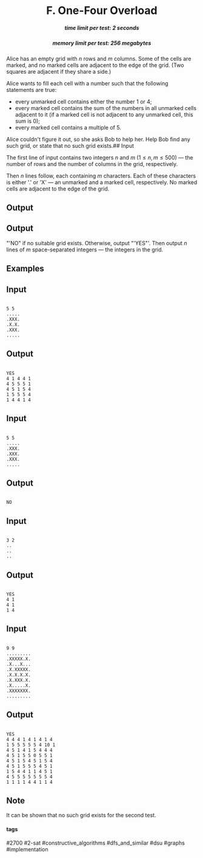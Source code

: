 <h1 style='text-align: center;'> F. One-Four Overload</h1>

<h5 style='text-align: center;'>time limit per test: 2 seconds</h5>
<h5 style='text-align: center;'>memory limit per test: 256 megabytes</h5>

Alice has an empty grid with $n$ rows and $m$ columns. Some of the cells are marked, and no marked cells are adjacent to the edge of the grid. (Two squares are adjacent if they share a side.) 

Alice wants to fill each cell with a number such that the following statements are true: 

* every unmarked cell contains either the number $1$ or $4$;
* every marked cell contains the sum of the numbers in all unmarked cells adjacent to it (if a marked cell is not adjacent to any unmarked cell, this sum is $0$);
* every marked cell contains a multiple of $5$.

 Alice couldn't figure it out, so she asks Bob to help her. Help Bob find any such grid, or state that no such grid exists.## Input

The first line of input contains two integers $n$ and $m$ ($1 \leq n, m \leq 500$) — the number of rows and the number of columns in the grid, respectively.

Then $n$ lines follow, each containing $m$ characters. Each of these characters is either '.' or 'X' — an unmarked and a marked cell, respectively. No marked cells are adjacent to the edge of the grid.

## Output

## Output

 "'NO" if no suitable grid exists. Otherwise, output "'YES"'. Then output $n$ lines of $m$ space-separated integers — the integers in the grid.

## Examples

## Input


```

5 5
.....
.XXX.
.X.X.
.XXX.
.....

```
## Output


```

YES
4 1 4 4 1
4 5 5 5 1
4 5 1 5 4
1 5 5 5 4
1 4 4 1 4

```
## Input


```

5 5
.....
.XXX.
.XXX.
.XXX.
.....

```
## Output


```

NO

```
## Input


```

3 2
..
..
..

```
## Output


```

YES
4 1
4 1
1 4

```
## Input


```

9 9
.........
.XXXXX.X.
.X...X...
.X.XXXXX.
.X.X.X.X.
.X.XXX.X.
.X.....X.
.XXXXXXX.
.........

```
## Output


```

YES
4 4 4 1 4 1 4 1 4
1 5 5 5 5 5 4 10 1
4 5 1 4 1 5 4 4 4
4 5 1 5 5 0 5 5 1
4 5 1 5 4 5 1 5 4
4 5 1 5 5 5 4 5 1
1 5 4 4 1 1 4 5 1
4 5 5 5 5 5 5 5 4
1 1 1 1 4 4 1 1 4

```
## Note

It can be shown that no such grid exists for the second test.



#### tags 

#2700 #2-sat #constructive_algorithms #dfs_and_similar #dsu #graphs #implementation 